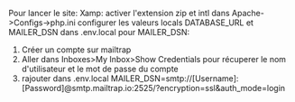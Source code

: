 Pour lancer le site: 
Xamp: activer l'extension zip et intl dans Apache->Configs->php.ini
configurer les valeurs locals DATABASE_URL et MAILER_DSN dans .env.local
pour MAILER_DSN:
1. Créer un compte sur mailtrap
2. Aller dans Inboxes>My Inbox>Show Credentials pour récuperer le nom d'utilisateur et le mot de passe du compte
3. rajouter dans .env.local MAILER_DSN=smtp://[Username]:[Password]@smtp.mailtrap.io:2525/?encryption=ssl&auth_mode=login

